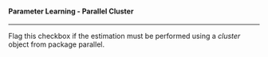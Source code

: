 #### Parameter Learning - Parallel Cluster

***

Flag this checkbox if the estimation must be performed using a *cluster* object from package parallel.
